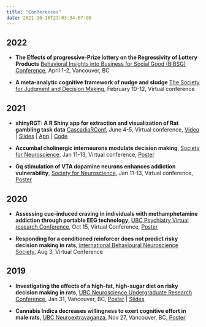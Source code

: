 ```yaml
---
title: "Conferences"
date: 2021-10-16T23:03:34-07:00
---
```

<!-- Go to https://fontawesome.com/v4.7/icons/ to find the icons you need - I am using font awesome 4 -->
<link rel="stylesheet" href="https://cdnjs.cloudflare.com/ajax/libs/font-awesome/4.7.0/css/font-awesome.min.css">


## 2022 

* **The Effects of progressive-Prize lottery on the Regressivity of Lottery Products** [Behavioral Insights into Business for Social Good (BIBSG) Conference](https://www.sauder.ubc.ca/event/behavioural-insights-business-social-good-conference), April 1-2, Vancouver, BC

* **A meta-analytic cognitive framework of nudge and sludge** [The Society for Judgment and Decision Making](http://www.sjdm.org), February 10-12, Virtual conference

## 2021 

* **shinyRGT: A R Shiny app for extraction and visualization of Rat gambling task data** [CascadiaRConf](https://cascadiarconf.com), June 4-5, Virtual conference, [<i class="fa fa-youtube-play" aria-hidden="true"></i> Video](https://www.youtube.com/watch?v=MNb_ww-tR5g) | [<i class="fa fa-desktop" aria-hidden="true"></i> Slides](https://drive.google.com/file/d/1yMv3uqbk5T3MABRzC2R7bCJeHmrp7aY1/view?usp=sharing) | [<i class="fa fa-external-link" aria-hidden="true"></i> App](https://andrewcli.shinyapps.io/shinyRGT/) | [<i class="fa fa-code" aria-hidden="true"></i> Code](https://github.com/andr3wli/shinyapps/tree/main/shinyRGT)

* **Accumbal cholinergic interneurons modulate decision making**, [Society for Neuroscience](https://www.sfn.org/meetings/virtual-events/sfn-global-connectome-a-virtual-event/abstracts), Jan 11-13, Virtual conference, [<i class="fa fa-file-pdf-o" aria-hidden="true"></i> Poster](https://drive.google.com/file/d/1SjD_IGGh5JWWSnhr5CuRIkHXTQlkI9GX/view)

* **Gq stimulation of VTA dopamine neurons enhances addiction vulnerability**, [Society for Neuroscience](https://www.sfn.org/meetings/virtual-events/sfn-global-connectome-a-virtual-event/abstracts), Jan 11-13, Virtual conference, [<i class="fa fa-file-pdf-o" aria-hidden="true"></i> Poster](https://drive.google.com/file/d/1es2dp5ESBq8z59Pl4-jllsUSnIbkyjpn/view)

## 2020

* **Assessing cue-induced craving in individuals with methamphetamine addiction through portable EEG technology**, [UBC Psychiatry Virtual research Conference](https://med-fom-psychiatry.sites.olt.ubc.ca/files/2020/10/2020-UBC-Psychiatry-Virtual-Research-Day-Abstract-Booklet3-1.pdf), Oct 15, Virtual Conference, [<i class="fa fa-file-pdf-o" aria-hidden="true"></i> Poster](https://med-fom-psychiatry.sites.olt.ubc.ca/files/2020/10/Safi-Poster.pdf)

* **Responding for a conditioned reinforcer does not predict risky decision making in rats**, [international Behavioural Neuroscience Society](https://www.ibnsconnect.org/assets/docs/2020%20IBNS%20Poster%20Session%20Program.pdf), Aug 3, Virtual Conference

## 2019

* **Investigating the effects of a high-fat, high-sugar diet on risky decision making in rats**, [UBC Neuroscience Undergraduate Research Conference](http://blogs.ubc.ca/neuroscienceclub/nurc-2019-info/), Jan 31, Vancouver, BC, [<i class="fa fa-desktop" aria-hidden="true"></i>  Poster](https://drive.google.com/file/d/1f1GymOriG6cuJnOE4qUZ8cnfc_TlVDmm/view?usp=sharing) | [<i class="fa fa-desktop" aria-hidden="true"></i>  Slides](https://drive.google.com/file/d/10px3Pxv-QhJmXOkkNyVKoJ7gqB4-hlZw/view)


* **Cannabis Indica decreases willingness to exert cognitive effort in male rats**, [UBC Neuroextravaganza](https://www.centreforbrainhealth.ca/events/neuroscience-extravaganza), Nov 27, Vancouver, BC, [<i class="fa fa-file-pdf-o" aria-hidden="true"></i> Poster](https://drive.google.com/file/d/1nYnH-NjMsiQckNYxoJKh639iqOu9xKXl/view?usp=sharing) 